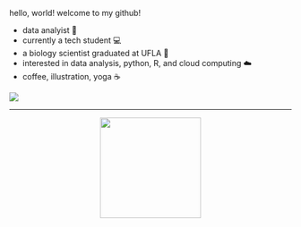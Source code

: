 <p> hello, world! welcome to my github! </p>

<ul>
  <li>
    data analyist 🎲
  </li>
  <li>
    currently a tech student 💻
  </li>
  <li>
    a biology scientist graduated at UFLA 🍄
  </li>
  <li>
    interested in data analysis, python, R, and cloud computing ☁️
  </li>
  <li>
    coffee, illustration, yoga ☕
  </li>
</ul>
  
![](https://github.com/chagasdecastro/chagasdecastro/blob/main/Untitled_Artwork.gif)

<div align="center">
  <a href="https://github.com/cdecstr">
    <hr>
  <img height="180em" src="https://github-readme-stats.vercel.app/api?username=cdecstr&show_icons=true&theme=dracula&include_all_commits=true&count_private=false"/>
</div>
